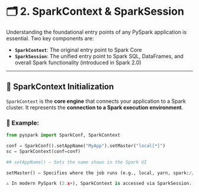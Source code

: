 # 🗂️ 2. SparkContext & SparkSession

Understanding the foundational entry points of any PySpark application is essential. Two key components are:

- **`SparkContext`**: The original entry point to Spark Core
- **`SparkSession`**: The unified entry point to Spark SQL, DataFrames, and overall Spark functionality (introduced in Spark 2.0)

---

## 🔹 SparkContext Initialization

`SparkContext` is the **core engine** that connects your application to a Spark cluster. It represents the **connection to a Spark execution environment**.

### 🔧 Example:
```python
from pyspark import SparkConf, SparkContext

conf = SparkConf().setAppName("MyApp").setMaster("local[*]")
sc = SparkContext(conf=conf)

## setAppName() – Sets the name shown in the Spark UI

setMaster() – Specifies where the job runs (e.g., local, yarn, spark://...)

⚠️ In modern PySpark (2.x+), SparkContext is accessed via SparkSession. Manual initialization is rare unless using lower-level RDD APIs.

